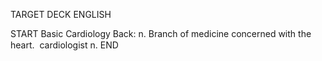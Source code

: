 TARGET DECK
ENGLISH

START
Basic
Cardiology
Back: n. Branch of medicine concerned with the heart.  cardiologist n.
END
